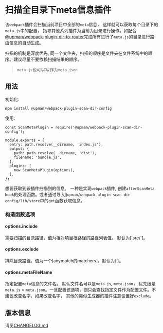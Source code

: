 # 扫描全目录下meta信息插件

该`webpack`插件会扫描当前项目中全部的`meta`信息， 这样就可以获取每个目录下的`meta.js`中的配置， 指导其他系列插件为当前为目录进行操作。如配合[@upman/webpack-plugin-dir-to-router]()完成所有进行了`meta.js`的目录进行路由信息的自动生成。

扫描的机制是深度优先, 同一个文件夹，扫描的顺序是文件夹在文件系统中的顺序。建议尽量不要依赖扫描结果的顺序。

> `meta.js`也可以写作为`meta.json`


## 用法

初始化:

```
npm install @upman/webpack-plugin-scan-dir-config
```

使用:

```
const ScanMetaPlugin = require('@upman/webpack-plugin-scan-dir-config');

module.exports = {
  entry: path.resolve(__dirname, 'index.js'),
  output: {
    path: path.resolve(__dirname, 'dist'),
    filename: 'bundle.js',
  },
  plugins: [
    new ScanMetaPlugin(options),
  ],
};

```

想要获取到该插件扫描到的信息， 一种是实现`webpack`插件, 创建`afterScanMeta hook`的处理函数。或者通过导入`@upman/webpack-plugin-scan-dir-config/lib/store`中的`get`函数获取信息。

### 构造函数选项

#### options.include
需要扫描的目录路径，值为相对项目根路径的路径列表值。 默认为['src/']。

#### options.exclude
排除目录路径，值为一个[anymatch的matchers]。默认为`[]`。

#### options.metaFileName

指定配置`meta`信息的文件名。 默认文件名可以是`meta.js`, `meta.json`， 优先级是`meta.js` > `meta.json`。一旦配置该选项，则只会查找指定文件作为配置文件。不建议改变名字，如果改变名字， 其他的类似生成器的插件注意设置好`exclude`。


## 版本信息

请见[CHANGELOG.md](./CHANGELOG.md)
